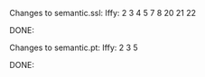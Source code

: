 Changes to semantic.ssl:
Iffy: 2 3 4 5 7 8 20 21 22

DONE:

Changes to semantic.pt:
Iffy: 2 3 5

DONE: 